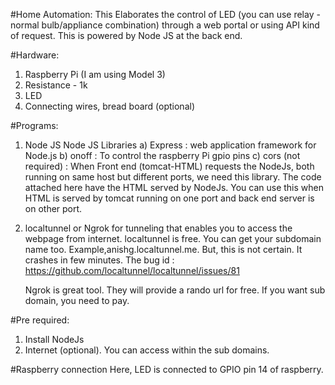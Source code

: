 #Home Automation:
This Elaborates the control of LED (you can use relay - normal bulb/appliance combination) through a web portal or using API kind of request. This is powered by Node JS at the back end. 

#Hardware: 
1. Raspberry Pi (I am using Model 3)
2. Resistance - 1k
3. LED 
4. Connecting wires, bread board (optional)

#Programs:
1. Node JS
	Node JS Libraries 
	a) Express : web application framework for Node.js
	b) onoff   : To control the raspberry Pi gpio pins
	c) cors (not required) : When Front end (tomcat-HTML) requests the NodeJs, both running on same host but different ports, we need this library. The code attached here have the HTML served by NodeJs. You can use this when HTML is served by tomcat running on one port and back end server is on other port.
2. localtunnel or Ngrok for tunneling that enables you to access the webpage from internet.	
	localtunnel is free. You can get your subdomain name too. Example,anishg.localtunnel.me. But, this is not certain. It crashes in few minutes. The bug id : https://github.com/localtunnel/localtunnel/issues/81
	
	Ngrok is great tool. They will provide a rando url for free. If you want sub domain, you need to pay.
	
	
#Pre required:
1. Install NodeJs
2. Internet (optional). You can access within the sub domains.


#Raspberry connection 
Here, LED is connected to GPIO pin 14 of raspberry. 

